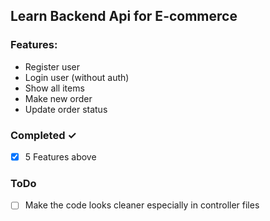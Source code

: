 ## Learn Backend Api for E-commerce
### Features:
- Register user
- Login user (without auth)
- Show all items
- Make new order
- Update order status

### Completed ✓
- [x] 5 Features above

### ToDo
- [ ] Make the code looks cleaner especially in controller files

